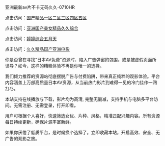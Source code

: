 亚洲最新av片不卡无码久久-0710HR

点击访问：<a href="https://heiliaoow5kzm.pages.dev">国产精品一区二区三区四区五区</a>

点击访问：<a href="https://heiliaoow5kzm.pages.dev">亚洲国产美女精品久久综合</a>

点击访问：<a href="https://heiliaoll4qsx.pages.dev">婷婷综合五月天</a>

点击访问：<a href="https://heiliaozj3tjd.pages.dev">久久精品国产亚洲电影</a>


你是否曾在寻找“日本AV免费”资源时，陷入广告弹窗的包围，或是被虚假页面所误导？如今，这样的糟糕体验不再是你唯一的选择。

我们倾力推荐的资源站彻底摆脱广告与付费陷阱，带来真正纯粹的观影体验。平台内容涵盖上万部高质量日本AV资源，从当前热门影片到难得一见的冷门佳作一网打尽。

本站支持在线播放与下载，影片均为高清, 完整无删减，支持手机与电脑多平台访问。无需注册、无需登录，打开即看。

用户可根据个人喜好，快速筛选女优、片种、风格，精准匹配兴趣内容。所有资源每日持续更新，确保片源丰富新鲜。

如果你厌倦了低质平台，是时候换个选择了。立即收藏本站，开启高效、安全、无广告的观影之旅。

<span style="display:none;">[Canonical link]( https://github.com/nln20250710/riben2404 ）</span>
